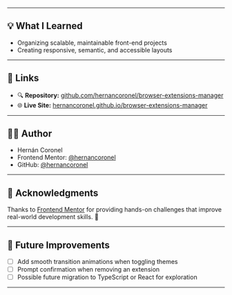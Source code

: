 
---

## 💡 What I Learned

- Organizing scalable, maintainable front-end projects
- Creating responsive, semantic, and accessible layouts

---

## 🔗 Links

- 🔍 **Repository:** [github.com/hernancoronel/browser-extensions-manager](https://github.com/hernancoronel/browser-extensions-manager)  
- 🌐 **Live Site:** [hernancoronel.github.io/browser-extensions-manager](https://hernancoronel.github.io/browser-extensions-manager)

---

## 👨‍💻 Author

- Hernán Coronel  
- Frontend Mentor: [@hernancoronel](https://www.frontendmentor.io/profile/coronelhernan)  
- GitHub: [@hernancoronel](https://github.com/coronelhernan)

---

## 🙏 Acknowledgments

Thanks to [Frontend Mentor](https://frontendmentor.io) for providing hands-on challenges that improve real-world development skills. 💪

---

## 🚀 Future Improvements

- [ ] Add smooth transition animations when toggling themes
- [ ] Prompt confirmation when removing an extension
- [ ] Possible future migration to TypeScript or React for exploration

---
